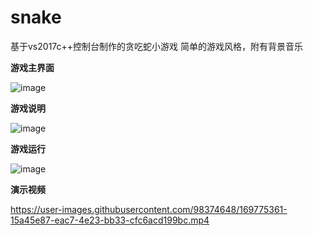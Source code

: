 # snake
基于vs2017c++控制台制作的贪吃蛇小游戏
简单的游戏风格，附有背景音乐

**游戏主界面**

![image](https://user-images.githubusercontent.com/98374648/169774622-16044c78-fff0-4eeb-8453-5a484b0b49d3.png)

**游戏说明**

![image](https://user-images.githubusercontent.com/98374648/169775040-9bb88944-6418-4095-8eca-192d7114354d.png)

**游戏运行**

![image](https://user-images.githubusercontent.com/98374648/169774946-46e374ef-f99c-4d09-8839-21dc9acab3e0.png)

**演示视频**

https://user-images.githubusercontent.com/98374648/169775361-15a45e87-eac7-4e23-bb33-cfc6acd199bc.mp4
